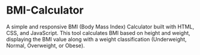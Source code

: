# BMI-Calculator
A simple and responsive BMI (Body Mass Index) Calculator built with HTML, CSS, and JavaScript. This tool calculates BMI based on height and weight, displaying the BMI value along with a weight classification (Underweight, Normal, Overweight, or Obese).
